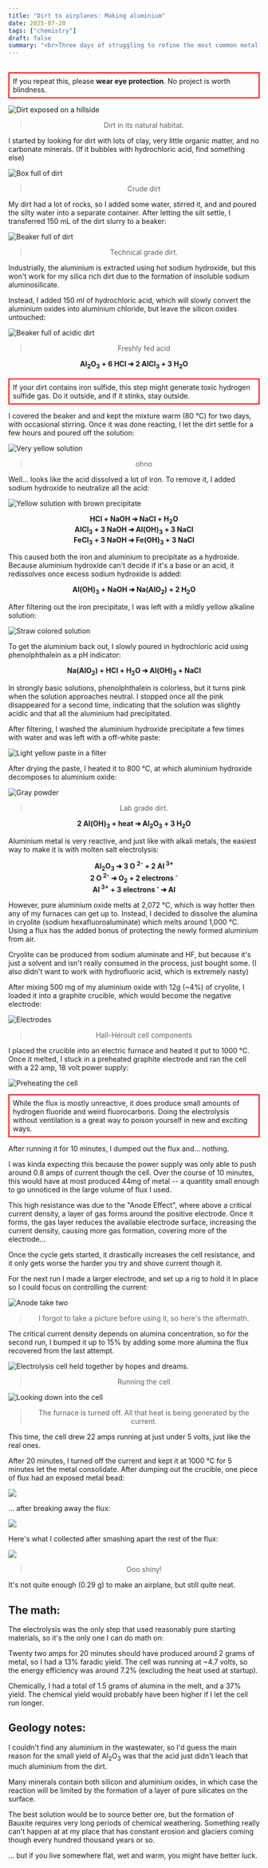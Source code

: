 ```yaml
---
title: "Dirt to airplanes: Making aluminium"
date: 2025-07-20
tags: ["chemistry"]
draft: false
summary: "<br>Three days of struggling to refine the most common metal on earth. Featuring low yields and yellow chemistry."
---
```


<br>
<div style="padding: 0.5em; ; border: 2px solid; border-color: red">
If you repeat this, please <b>wear eye protection</b>.
No project is worth blindness.
</div>

![Dirt exposed on a hillside](dirt1.jpg)
> <center>Dirt in its natural habitat.</center>

I started by looking for dirt with lots of clay, very little organic matter, and no carbonate minerals.
(If it bubbles with hydrochloric acid, find something else)

![Box full of dirt](dirt2.jpg)
> <center>Crude dirt</center>

My dirt had a lot of rocks, so I added some water, stirred it, and and poured the silty water into a separate container.
After letting the silt settle, I transferred 150 mL of the dirt slurry to a beaker:

![Beaker full of dirt](dirt3.jpg)
> <center>Technical grade dirt.</center>

Industrially, the aluminium is extracted using hot sodium hydroxide,
but this won't work for my silica rich dirt due to the formation of insoluble sodium aluminosilicate.

Instead, I added 150 ml of hydrochloric acid, which will slowly convert the aluminium oxides into aluminium chloride, but leave the silicon oxides untouched:

![Beaker full of acidic dirt](acid1.jpg)
> <center>Freshly fed acid</center>

<center><b>Al<sub>2</sub>O<sub>3</sub> + 6 HCl ➔ 2 AlCl<sub>3</sub> + 3 H<sub>2</sub>O</b></center>

<br>
<div style="padding: 0.5em; ; border: 2px solid; border-color: red">
If your dirt contains iron sulfide, this step might generate toxic hydrogen sulfide gas.
Do it outside, and if it stinks, stay outside.
</div>

I covered the beaker and and kept the mixture warm (80 °C) for two days, with occasional stirring.
Once it was done reacting, I let the dirt settle for a few hours and poured off the solution:

![Very yellow solution](yellow1.jpg)
> <center>ohno</center>

Well... looks like the acid dissolved a lot of iron.
To remove it, I added sodium hydroxide to neutralize all the acid:

![Yellow solution with brown precipitate](brown1.jpg)

<center><b>HCl + NaOH ➔ NaCl + H<sub>2</sub>O</b></center>
<center><b>AlCl<sub>3</sub> + 3 NaOH ➔ Al(OH)<sub>3</sub> + 3 NaCl</b></center>
<center><b>FeCl<sub>3</sub> + 3 NaOH ➔ Fe(OH)<sub>3</sub> + 3 NaCl</b></center>

This caused both the iron and aluminium to precipitate as a hydroxide. 
Because aluminium hydroxide can't decide if it's a base or an acid, it redissolves once excess sodium hydroxide is added:

<center><b>Al(OH)<sub>3</sub> + NaOH ➔ Na(AlO<sub>2</sub>) + 2 H<sub>2</sub>O</b></center>

After filtering out the iron precipitate, I was left with a mildly yellow alkaline solution: 

![Straw colored solution](yellow3.jpg)

To get the aluminium back out, I slowly poured in hydrochloric acid using phenolphthalein as a pH indicator:

<center><b>Na(AlO<sub>2</sub>) + HCl + H<sub>2</sub>O ➔ Al(OH)<sub>3</sub> + NaCl</b></center>

In strongly basic solutions, phenolphthalein is colorless, but it turns pink when the solution approaches neutral. 
I stopped once all the pink disappeared for a second time, indicating that the solution was slightly acidic
and that all the aluminium had precipitated.
 
After filtering, I washed the aluminium hydroxide precipitate a few times with water and was left with a off-white paste:

![Light yellow paste in a filter](yellow6.jpg)

After drying the paste, I heated it to 800 °C, at which aluminium hydroxide decomposes to aluminium oxide:

![Gray powder](white1.jpg)
> <center> Lab grade dirt. </center>

<center><b>2 Al(OH)<sub>3</sub> + heat ➔ Al<sub>2</sub>O<sub>3</sub> + 3 H<sub>2</sub>O</b></center>

Aluminium metal is very reactive, and just like with alkali metals, the easiest way to make it is with molten salt electrolysis:

<center><b>Al<sub>2</sub>O<sub>3</sub> ➔ 3 O <sup>2-</sup> + 2 Al<sup> 3+</sup></b></center>
<center><b>2 O<sup> 2-</sup> ➔ O<sub>2</sub> + 2 electrons<sup> -</sup></b></center>
<center><b>Al<sup> 3+</sup> + 3 electrons<sup> -</sup> ➔ Al</b></center>

However, pure aluminium oxide melts at 2,072 °C, which is way hotter then any of my furnaces can get up to.
Instead, I decided to dissolve the alumina in cryolite (sodium hexafluoroaluminate) which melts around 1,000 °C.
Using a flux has the added bonus of protecting the newly formed aluminium from air.

Cryolite can be produced from sodium aluminate and HF, but because it's just a solvent and isn't really consumed in the process, just bought some.
(I also didn't want to work with hydrofluoric acid, which is extremely nasty)

After mixing 500 mg of my aluminium oxide with 12g (~4%) of cryolite, I loaded it into a graphite crucible, which would become the negative electrode:

![Electrodes](cell1.jpg)
> <center>Hall-Héroult cell components</center>

I placed the crucible into an electric furnace and heated it put to 1000 °C.
Once it melted, I stuck in a preheated graphite electrode and ran the cell with a 22 amp, 18 volt power supply:

![Preheating the cell](cell3.jpg)

<div style="padding: 0.5em; border: 2px solid; border-color: red">
While the flux is mostly unreactive, it does produce small amounts of hydrogen fluoride and weird fluorocarbons. 
Doing the electrolysis without ventilation is a great way to poison yourself in new and exciting ways.
</div>

After running it for 10 minutes, I dumped out the flux and... nothing.

I was kinda expecting this because the power supply was only able to push around 0.8 amps of current though the cell.
Over the course of 10 minutes, this would have at most produced 44mg of metal -- 
a quantity small enough to go unnoticed in the large volume of flux I used. 

This high resistance was due to the "Anode Effect", where above a critical current density, a layer of gas forms around the positive electrode.
Once it forms, the gas layer reduces the available electrode surface, increasing the current density, causing more gas formation, covering more of the electrode...

Once the cycle gets started, it drastically increases the cell resistance, and it only gets worse the harder you try and shove current though it.

For the next run I made a larger electrode, and set up a rig to hold it in place so I could focus on controlling the current:

![Anode take two](cell4.jpg)
> <center>I forgot to take a picture before using it, so here's the aftermath. </center>

The critical current density depends on alumina concentration, so for the second run, I bumped it up to 15% by adding some more alumina the flux recovered from the last attempt. 

![Electrolysis cell held together by hopes and dreams.](cell5.jpg)
> <center>Running the cell</center>

![Looking down into the cell](cell6.jpg)
> <center>The furnace is turned off. All that heat is being generated by the current.</center>

This time, the cell drew 22 amps running at just under 5 volts, just like the real ones. 

After 20 minutes, I turned off the current and kept it at 1000 °C for 5 minutes let the metal consolidate.
After dumping out the crucible, one piece of flux had an exposed metal bead:

![](metal1.jpg)

... after breaking away the flux:

![](metal2.jpg)

Here's what I collected after smashing apart the rest of the flux:

![](metal3.jpg)
> <center>Ooo shiny!</center>

It's not quite enough (0.29 g) to make an airplane, but still quite neat.

## The math:

The electrolysis was the only step that used reasonably pure starting materials, so it's the only one I can do math on:

Twenty two amps for 20 minutes should have produced around 2 grams of metal, so I had a 13% faradic yield. 
The cell was running at ~4.7 volts, so the energy efficiency was around 7.2% (excluding the heat used at startup). 

Chemically, I had a total of 1.5 grams of alumina in the melt, and a 37% yield.
The chemical yield would probably have been higher if I let the cell run longer. 

## Geology notes:

I couldn't find any aluminium in the wastewater, so I'd guess the main reason for the small yield of Al<sub>2</sub>O<sub>3</sub>
was that the acid just didn't leach that much aluminium from the dirt.

Many minerals contain both silicon and aluminium oxides, in which case the reaction will be limited by the formation of a layer of pure silicates on the surface.

The best solution would be to source better ore, but the formation of Bauxite requires very long periods of chemical weathering. 
Something really can't happen at at my place that has constant erosion and glaciers coming though every hundred thousand years or so.

... but if you live somewhere flat, wet and warm, you might have better luck. 
